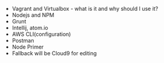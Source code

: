 * Vagrant and Virtualbox - what is it and why should I use it?
* Nodejs and NPM
* Grunt
* Intellij, atom.io 
* AWS CLI(configuration)
* Postman
* Node Primer
* Fallback will be Cloud9 for editing


